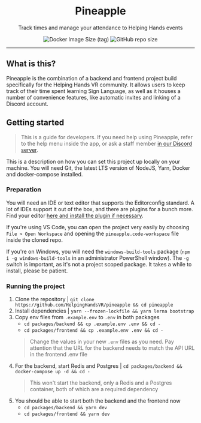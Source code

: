 <h1 align="center">
  Pineapple
</h1>

<div align="center">

  Track times and manage your attendance to Helping Hands events
</div>

<div align="center">

  ![Docker Image Size (tag)](https://img.shields.io/docker/image-size/decentm/pineapple/latest?style=for-the-badge)
  ![GitHub repo size](https://img.shields.io/github/repo-size/helpinghandsvr/pineapple?style=for-the-badge)
</div>

<hr>

## What is this?

Pineapple is the combination of a backend and frontend project build
specifically for the Helping Hands VR community. It allows users to keep track
of their time spent learning Sign Language, as well as it houses a number of
convenience features, like automatic invites and linking of a Discord account.

## Getting started

> This is a guide for developers. If you need help using Pineapple, refer to the
> help menu inside the app, or ask a staff member [in our Discord server](https://discord.com/helpinghands).

This is a description on how you can set this project up locally on your
machine. You will need Git, the latest LTS version of NodeJS, Yarn, Docker and docker-compose
installed.

### Preparation

You will need an IDE or text editor that supports the Editorconfig standard. A
lot of IDEs support it out of the box, and there are plugins for a bunch more.
Find your editor [here and install the plugin if necessary](https://editorconfig.org/#download).

If you're using VS Code, you can open the project very easily by choosing
`File > Open Workspace` and opening the `pineapple.code-workspace` file inside
the cloned repo.

If you're on Windows, you will need the `windows-build-tools` package
(`npm i -g windows-build-tools` in an administrator PowerShell window). The `-g`
switch is important, as it's not a project scoped package. It takes a while to
install, please be patient.

### Running the project

1. Clone the repository | `git clone https://github.com/HelpingHandsVR/pineapple
   && cd pineapple`
2. Install dependencies | `yarn --frozen-lockfile && yarn lerna bootstrap`
3. Copy env files from `.example.env` to `.env` in both packages
   - `cd packages/backend && cp .example.env .env && cd -`
   - `cd packages/frontend && cp .example.env .env && cd -`
   > Change the values in your new `.env` files as you need. Pay attention that
   > the URL for the backend needs to match the API URL in the frontend .env
   > file
4. For the backend, start Redis and Postgres | `cd packages/backend &&
   docker-compose up -d && cd -`
   > This won't start the backend, only a Redis and a Postgres container, both
   > of which are a required dependency
5. You should be able to start both the backend and the frontend now
   - `cd packages/backend && yarn dev`
   - `cd packages/frontend && yarn dev`
